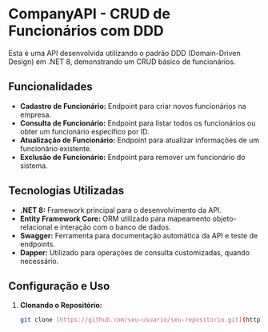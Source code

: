 # CompanyAPI - CRUD de Funcionários com DDD

Esta é uma API desenvolvida utilizando o padrão DDD (Domain-Driven Design) em .NET 8, demonstrando um CRUD básico de funcionários.

## Funcionalidades

- **Cadastro de Funcionário:** Endpoint para criar novos funcionários na empresa.
- **Consulta de Funcionário:** Endpoint para listar todos os funcionários ou obter um funcionário específico por ID.
- **Atualização de Funcionário:** Endpoint para atualizar informações de um funcionário existente.
- **Exclusão de Funcionário:** Endpoint para remover um funcionário do sistema.

## Tecnologias Utilizadas

- **.NET 8:** Framework principal para o desenvolvimento da API.
- **Entity Framework Core:** ORM utilizado para mapeamento objeto-relacional e interação com o banco de dados.
- **Swagger:** Ferramenta para documentação automática da API e teste de endpoints.
- **Dapper:** Utilizado para operações de consulta customizadas, quando necessário.

## Configuração e Uso

1. **Clonando o Repositório:**
   ```bash
   git clone [https://github.com/seu-usuario/seu-repositorio.git](https://github.com/PatrickIago/CompanyDDD.git)
